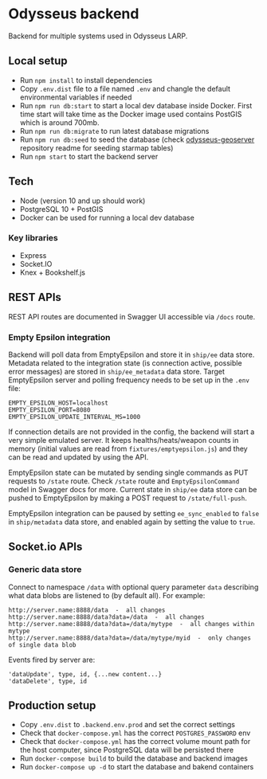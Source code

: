 # Odysseus backend
Backend for multiple systems used in Odysseus LARP.

## Local setup
* Run `npm install` to install dependencies
* Copy `.env.dist` file to a file named `.env` and changle the default environmental variables if needed
* Run `npm run db:start` to start a local dev database inside Docker. First time start will take time as the Docker image used contains PostGIS which is around 700mb.
* Run `npm run db:migrate` to run latest database migrations
* Run `npm run db:seed` to seed the database (check [odysseus-geoserver](https://github.com/OdysseusLarp/odysseus-geoserver) repository readme for seeding starmap tables)
* Run `npm start` to start the backend server

## Tech
* Node (version 10 and up should work)
* PostgreSQL 10 + PostGIS
* Docker can be used for running a local dev database

### Key libraries
* Express
* Socket.IO
* Knex + Bookshelf.js

## REST APIs
REST API routes are documented in Swagger UI accessible via `/docs` route.

### Empty Epsilon integration
Backend will poll data from EmptyEpsilon and store it in `ship/ee` data store. Metadata related to the integration state (is connection active, possible error messages) are stored in `ship/ee_metadata` data store. Target EmptyEpsilon server and polling frequency needs to be set up in the `.env` file:

```
EMPTY_EPSILON_HOST=localhost
EMPTY_EPSILON_PORT=8080
EMPTY_EPSILON_UPDATE_INTERVAL_MS=1000
```

If connection details are not provided in the config, the backend will start a very simple emulated server. It keeps healths/heats/weapon counts in memory (initial values are read from `fixtures/emptyepsilon.js`) and they can be read and updated by using the API.

EmptyEpsilon state can be mutated by sending single commands as PUT requests to `/state` route. Check `/state` route and `EmptyEpsilonCommand` model in Swagger docs for more. Current state in `ship/ee` data store can be pushed to EmptyEpsilon by making a POST request to `/state/full-push`.

EmptyEpsilon integration can be paused by setting `ee_sync_enabled` to `false` in `ship/metadata` data store, and enabled again by setting the value to `true`.

## Socket.io APIs

### Generic data store

Connect to namespace `/data` with optional query parameter `data` describing what data blobs are listened to (by default all).  For example:

    http://server.name:8888/data  -  all changes
    http://server.name:8888/data?data=/data  -  all changes
    http://server.name:8888/data?data=/data/mytype  -  all changes within mytype
    http://server.name:8888/data?data=/data/mytype/myid  -  only changes of single data blob

Events fired by server are:

    'dataUpdate', type, id, {...new content...}
    'dataDelete', type, id

## Production setup
* Copy `.env.dist` to `.backend.env.prod` and set the correct settings
* Check that `docker-compose.yml` has the correct `POSTGRES_PASSWORD` env
* Check that `docker-compose.yml` has the correct volume mount path for the host computer, since PostgreSQL data will be persisted there
* Run `docker-compose build` to build the database and backend images
* Run `docker-compose up -d` to start the database and bakend containers
